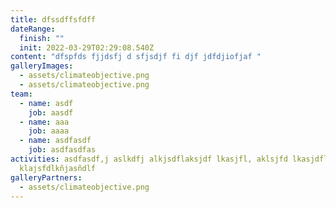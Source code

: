 ```yaml
---
title: dfssdffsfdff
dateRange:
  finish: ""
  init: 2022-03-29T02:29:08.540Z
content: "dfspfds fjjdsfj d sfjsdjf fi djf jdfdjiofjaf "
galleryImages:
  - assets/climateobjective.png
  - assets/climateobjective.png
team:
  - name: asdf
    job: aasdf
  - name: aaa
    job: aaaa
  - name: asdfasdf
    job: asdfasdfas
activities: asdfasdf,j aslkdfj alkjsdflaksjdf lkasjfl, aklsjfd lkasjdflk s,
  klajsfdlkñjasñdlf
galleryPartners:
  - assets/climateobjective.png
---
```

